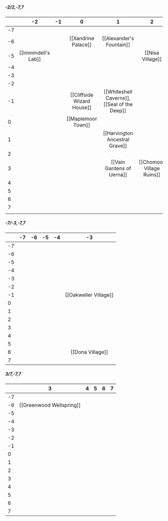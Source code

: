 ##### -2/2,-7,7

|     |         -2          | -1  |             0              |                        1                        |             2             |
| --- | :-----------------: | :-: | :------------------------: | :---------------------------------------------: | :-----------------------: |
| -7  |                     |     |                            |                                                 |                           |
| -6  |                     |     |    [[Xandrine Palace]]     |            [[Alexander's Fountain]]             |                           |
| -5  | [[Immindell's Lab]] |     |                            |                                                 |     [[Nisa Village]]      |
| -4  |                     |     |                            |                                                 |                           |
| -3  |                     |     |                            |                                                 |                           |
| -2  |                     |     |                            |                                                 |                           |
| -1  |                     |     | [[Cliffside Wizard House]] | [[Whiteshell Caverns]],<br>[[Seal of the Deep]] |                           |
| 0   |                     |     |     [[Maplemoor Town]]     |                                                 |                           |
| 1   |                     |     |                            |         [[Harvington Ancestral Grave]]          |                           |
| 2   |                     |     |                            |                                                 |                           |
| 3   |                     |     |                            |            [[Vain Gardens of Uerna]]            | [[Chomoor Village Ruins]] |
| 4   |                     |     |                            |                                                 |                           |
| 5   |                     |     |                            |                                                 |                           |
| 6   |                     |     |                            |                                                 |                           |
| 7   |                     |     |                            |                                                 |                           |
|     |                     |     |                            |                                                 |                           |

##### -7/-3,-7,7

|     | -7  | -6  | -5  | -4  |          -3           |
| --- | :-: | :-: | :-: | :-: | :-------------------: |
| -7  |     |     |     |     |                       |
| -6  |     |     |     |     |                       |
| -5  |     |     |     |     |                       |
| -4  |     |     |     |     |                       |
| -3  |     |     |     |     |                       |
| -2  |     |     |     |     |                       |
| -1  |     |     |     |     | [[Oakweller Village]] |
| 0   |     |     |     |     |                       |
| 1   |     |     |     |     |                       |
| 2   |     |     |     |     |                       |
| 3   |     |     |     |     |                       |
| 4   |     |     |     |     |                       |
| 5   |     |     |     |     |                       |
| 6   |     |     |     |     |   [[Dona Village]]    |
| 7   |     |     |     |     |                       |
##### 3/7,-7,7

|     |            3             |  4  |  5  |  6  |  7  |
| --- | :----------------------: | :-: | :-: | :-: | :-: |
| -7  |                          |     |     |     |     |
| -6  | [[Greenwood Wellspring]] |     |     |     |     |
| -5  |                          |     |     |     |     |
| -4  |                          |     |     |     |     |
| -3  |                          |     |     |     |     |
| -2  |                          |     |     |     |     |
| -1  |                          |     |     |     |     |
| 0   |                          |     |     |     |     |
| 1   |                          |     |     |     |     |
| 2   |                          |     |     |     |     |
| 3   |                          |     |     |     |     |
| 4   |                          |     |     |     |     |
| 5   |                          |     |     |     |     |
| 6   |                          |     |     |     |     |
| 7   |                          |     |     |     |     |

